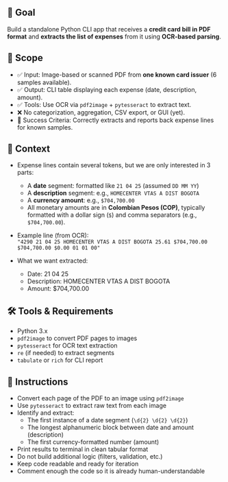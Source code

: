 ## 🧠 Goal
Build a standalone Python CLI app that receives a **credit card bill in PDF format** and **extracts the list of expenses** from it using **OCR-based parsing**.

## 🎯 Scope
- ✅ Input: Image-based or scanned PDF from **one known card issuer** (6 samples available).
- ✅ Output: CLI table displaying each expense (date, description, amount).
- ✅ Tools: Use OCR via `pdf2image` + `pytesseract` to extract text.
- ❌ No categorization, aggregation, CSV export, or GUI (yet).
- 🧪 Success Criteria: Correctly extracts and reports back expense lines for known samples.

## 📎 Context
- Expense lines contain several tokens, but we are only interested in 3 parts:
  - A **date** segment: formatted like `21 04 25` (assumed `DD MM YY`)
  - A **description** segment: e.g., `HOMECENTER VTAS A DIST BOGOTA`
  - A **currency amount**: e.g., `$704,700.00`
  - All monetary amounts are in **Colombian Pesos (COP)**, typically formatted with a dollar sign (`$`) and comma separators (e.g., `$704,700.00`).

- Example line (from OCR):  
  `"4290 21 04 25 HOMECENTER VTAS A DIST BOGOTA 25.61 $704,700.00 $704,700.00 $0.00 01 01 00"`

- What we want extracted:
    - Date: 21 04 25
    - Description: HOMECENTER VTAS A DIST BOGOTA
    - Amount: $704,700.00

## 🛠 Tools & Requirements
- Python 3.x
- `pdf2image` to convert PDF pages to images
- `pytesseract` for OCR text extraction
- `re` (if needed) to extract segments
- `tabulate` or `rich` for CLI report

## 🧾 Instructions
- Convert each page of the PDF to an image using `pdf2image`
- Use `pytesseract` to extract raw text from each image
- Identify and extract:
    - The first instance of a date segment (`\d{2} \d{2} \d{2}`)
    - The longest alphanumeric block between date and amount (description)
    - The first currency-formatted number (amount)
- Print results to terminal in clean tabular format
- Do not build additional logic (filters, validation, etc.)
- Keep code readable and ready for iteration
- Comment enough the code so it is already human-understandable